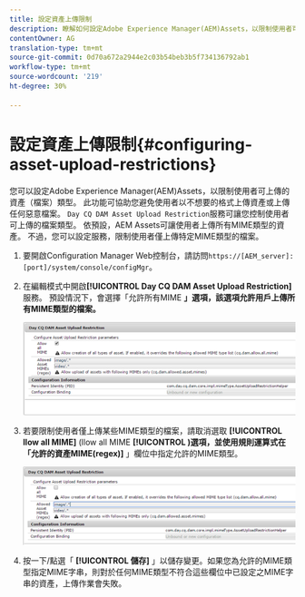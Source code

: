 ```yaml
---
title: 設定資產上傳限制
description: 瞭解如何設定Adobe Experience Manager(AEM)Assets，以限制使用者可上傳的資產（檔案）類型。
contentOwner: AG
translation-type: tm+mt
source-git-commit: 0d70a672a2944e2c03b54beb3b5f734136792ab1
workflow-type: tm+mt
source-wordcount: '219'
ht-degree: 30%

---
```



# 設定資產上傳限制{#configuring-asset-upload-restrictions}

您可以設定Adobe Experience Manager(AEM)Assets，以限制使用者可上傳的資產（檔案）類型。 此功能可協助您避免使用者以不想要的格式上傳資產或上傳任何惡意檔案。 `Day CQ DAM Asset Upload Restriction`服務可讓您控制使用者可上傳的檔案類型。 依預設，AEM Assets可讓使用者上傳所有MIME類型的資產。 不過，您可以設定服務，限制使用者僅上傳特定MIME類型的檔案。

1. 要開啟Configuration Manager Web控制台，請訪問`https://[AEM_server]:[port]/system/console/configMgr`。
1. 在編輯模式中開啟&#x200B;**[!UICONTROL Day CQ DAM Asset Upload Restriction]**&#x200B;服務。 預設情況下，會選擇「允許所有MIME **」選項，該選項允許用戶上傳所有MIME類型的檔案。**

   ![chlimage_1-378](assets/chlimage_1-378.png)

1. 若要限制使用者僅上傳某些MIME類型的檔案，請取消選取 **[!UICONTROL llow all MIME]** (llow all MIME **[!UICONTROL )選項，並使用規則運算式在「允許的資產MIME(regex)]** 」欄位中指定允許的MIME類型。

   ![chlimage_1-379](assets/chlimage_1-379.png)

1. 按一下/點選「 **[!UICONTROL 儲存]** 」以儲存變更。如果您為允許的MIME類型指定MIME字串，則對於任何MIME類型不符合這些欄位中已設定之MIME字串的資產，上傳作業會失敗。
